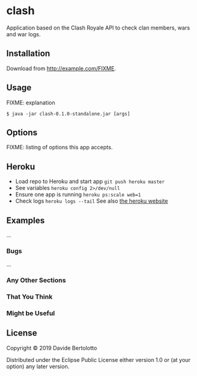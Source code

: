 # clash

Application based on the Clash Royale API to check clan members, wars and war logs.

## Installation

Download from http://example.com/FIXME.

## Usage

FIXME: explanation

    $ java -jar clash-0.1.0-standalone.jar [args]

## Options

FIXME: listing of options this app accepts.

## Heroku

* Load repo to Heroku and start app ```git push heroku master```
* See variables ```heroku config 2>/dev/null```
* Ensure one app is running ```heroku ps:scale web=1```
* Check logs ```heroku logs --tail```
See also [the heroku website](https://devcenter.heroku.com/articles/getting-started-with-clojure)

## Examples

...

### Bugs

...

### Any Other Sections
### That You Think
### Might be Useful

## License

Copyright © 2019 Davide Bertolotto

Distributed under the Eclipse Public License either version 1.0 or (at
your option) any later version.

